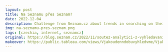 ```yaml
---
layout: post
title: Na Seznamu přes Seznam?
date: 2022-12-04
description: Challenge from Seznam.cz about trends in searching on their site
img: na-seznamu-pres-seznam.png
tags: [czechia, internet, seznamcz]
original: https://blog.seznam.cz/2022/11/soutez-analytici-z-vyhledavani-vas-zvou-do-tableau-vyzvy/
makeover: https://public.tableau.com/views/Vjakoudenndobuvyhledvme/Vjakoudenndobuvyhledvme?:language=en-GB&:display_count=n&:origin=viz_share_link
---
```


